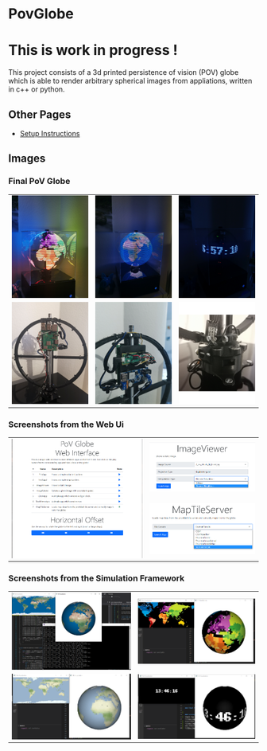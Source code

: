 # PovGlobe
# **This is work in progress !**
This project consists of a 3d printed persistence of vision (POV) globe which is able to render arbitrary spherical images from appliations, written in c++ or python.



## Other Pages
- [Setup Instructions](doc/setup.md)

## Images

### Final PoV Globe
<table>
  <tr>
    <td> <img src="doc/img/IMG_20210504_184329.jpg" width = 100%></td>
    <td> <img src="doc/img/IMG_20210504_182415.jpg" width = 100%></td>
    <td> <img src="doc/img/IMG_20210504_175714.jpg" width = 100%></td>
   </tr> 
  <tr>
    <td> <img src="doc/img/IMG_20210504_175133.jpg" width = 100%></td>
    <td> <img src="doc/img/IMG_20210504_174514.jpg" width = 100%></td>
    <td> <img src="doc/img/IMG_20210504_174701.jpg" width = 100%></td>
   </tr> 
</table>

### Screenshots from the Web Ui
<table>
  <tr>
    <td rowspan=2> <img src="doc/img/webui.png" width = 100%></td>
    <td> <img src="doc/img/webui_img_viewer.png" width = 100%></td>
   </tr> 
    <tr>
        <td> <img src="doc/img/webui_tile_server.png" width = 100%></td>
    </tr>
</table>

### Screenshots from the Simulation Framework
<table>
  <tr>
    <td> <img src="doc/img/screenshot_sim.png" width = 100%></td>
    <td> <img src="doc/img/screenshot_sim_2.png" width = 100%></td>
   </tr> 
  <tr>
    <td> <img src="doc/img/screenshot_sim_3.png" width = 100%></td>
    <td> <img src="doc/img/screenshot_sim_4.png" width = 100%></td>
   </tr> 
</table>
